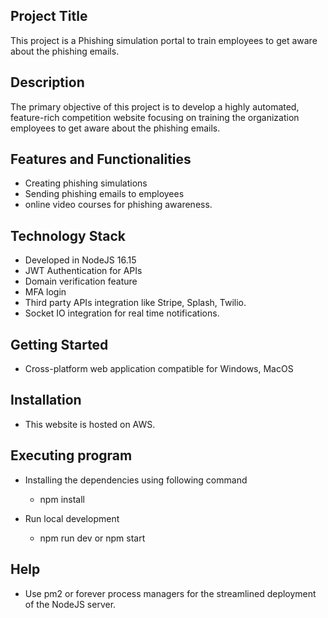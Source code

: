 ## Project Title
This project is a Phishing simulation portal to train employees to get aware about the phishing emails.

## Description
The primary objective of this project is to develop a highly automated, feature-rich competition website focusing on training the organization employees to get aware about the phishing emails.

## Features and Functionalities
- Creating phishing simulations
- Sending phishing emails to employees
- online video courses for phishing awareness.

## Technology Stack
- Developed in NodeJS 16.15
- JWT Authentication for APIs
- Domain verification feature
- MFA login
- Third party APIs integration like Stripe, Splash, Twilio.
- Socket IO integration for real time notifications.

## Getting Started
- Cross-platform web application compatible for Windows, MacOS

## Installation
- This website is hosted on AWS.

## Executing program
- Installing the dependencies using following command
  * npm install

- Run local development
  * npm run dev or npm start

## Help
- Use pm2 or forever process managers for the streamlined deployment of the NodeJS server. 